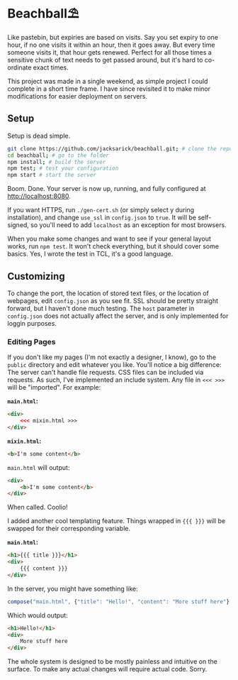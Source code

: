 # Beachball⛱

Like pastebin, but expiries are based on visits. Say you set expiry to one hour, if no one visits it within an hour, then it goes away. But every time someone visits it, that hour gets renewed. Perfect for all those times a sensitive chunk of text needs to get passed around, but it's hard to co-ordinate exact times.

This project was made in a single weekend, as simple project I could complete in a short time frame. I have since revisited it to make minor modifications for easier deployment on servers.

## Setup

Setup is dead simple.

```bash
git clone https://github.com/jacksarick/beachball.git; # clone the repo
cd beachball; # go to the folder
npm install; # build the server
npm test; # test your configuration
npm start # start the server
```

Boom. Done. Your server is now up, running, and fully configured at <http://localhost:8080>.

If you want HTTPS, run `./gen-cert.sh` (or simply select y during installation), and change `use_ssl` in `config.json` to `true`. It will be self-signed, so you'll need to add `localhost` as an exception for most browsers.

When you make some changes and want to see if your general layout works, run `npm test`. It won't check everything, but it should cover some basics. Yes, I wrote the test in TCL, it's a good language.

## Customizing
To change the port, the location of stored text files, or the location of webpages, edit `config.json` as you see fit. SSL should be pretty straight forward, but I haven't done much testing. The `host` parameter in `config.json` does not actually affect the server, and is only implemented for loggin purposes.

### Editing Pages
If you don't like my pages (I'm not exactly a designer, I know), go to the `public` directory and edit whatever you like. You'll notice a big difference: The server can't handle file requests. CSS files can be included via requests. As such, I've implemented an include system. Any file in `<<< >>>` will be "imported". For example:

**`main.html`:**

```html
<div>
	<<< mixin.html >>>
</div>
```

**`mixin.html`:**

```html
<b>I'm some content</b>
```

`main.html` will output:

```html
<div>
	<b>I'm some content</b>
</div>
```

When called. Coolio!

I added another cool templating feature. Things wrapped in `{{{ }}}` will be swapped for their corresponding variable.

**`main.html`:**

```html
<h1>{{{ title }}}</h1>
<div>
	{{{ content }}}
</div>
```

In the server, you might have something like:

```javascript
compose("main.html", {"title": "Hello!", "content": "More stuff here"}
```

Which would output:

```html
<h1>Hello!</h1>
<div>
	More stuff here
</div>
```

The whole system is designed to be mostly painless and intuitive on the surface. To make any actual changes will require actual code. Sorry. 
